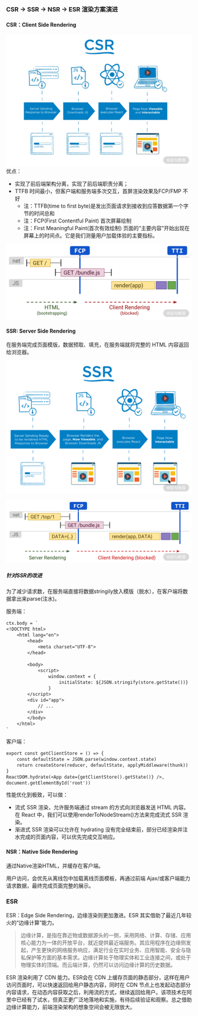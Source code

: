 ### CSR → SSR → NSR → ESR 渲染方案演进
#### CSR：Client Side Rendering
![image](https://github.com/zhangcaiqian/algorithm-practice/blob/master/Assets/csr.jpeg)
优点：
+ 实现了前后端架构分离，实现了前后端职责分离；
+ TTFB 时间最小，但客户端和服务端多次交互，首屏渲染效果及FCP/FMP 不好
    + 注：TTFB(time to first byte)是发出页面请求到接收到应答数据第一个字节的时间总和
    + 注：FCP(First Contentful Paint) 首次屏幕绘制
    + 注：First Meaningful Paint(首次有效绘制) 页面的“主要内容”开始出现在屏幕上的时间点。它是我们测量用户加载体验的主要指标。

![image](https://github.com/zhangcaiqian/algorithm-practice/blob/master/Assets/csrresult.png)   

#### SSR: Server Side Rendering
在服务端完成页面模版，数据预取、填充，在服务端就将完整的 HTML 内容返回给浏览器。

![image](https://github.com/zhangcaiqian/algorithm-practice/blob/master/Assets/ssr.png)

![image](https://github.com/zhangcaiqian/algorithm-practice/blob/master/Assets/ssrresult.png)   

##### 针对SSR的改进
为了减少请求数，在服务端直接将数据stringily放入模版（脱水），在客户端将数据拿出来parse(注水)。

服务端：
```
ctx.body = `
<!DOCTYPE html>
    <html lang="en">
        <head>
            <meta charset="UTF-8">
        </head>

        <body>
            <script>
                window.context = {
                    initialState: ${JSON.stringify(store.getState())}
                }
        </script>
        <div id="app">
            // ...
        </div>
        </body>
    </html>
`
```

客户端：
```
export const getClientStore = () => {
    const defaultState = JSON.parse(window.context.state)
    return createStore(reducer, defaultState, applyMiddleware(thunk))
}
ReactDOM.hydrate(<App date={getClientStore().getState()} />, document.getElementById('root'))
```

性能优化到极致，可以做：
+ 流式 SSR 渲染，允许服务端通过 stream 的方式向浏览器发送 HTML 内容。在 React 中，我们可以使用renderToNodeStream()方法来完成流式 SSR 渲染。
+ 渐进式 SSR 渲染可以允许在 hydrating 没有完全结束前，部分已经渲染并注水完成的页面内容，可以优先完成交互响应。

#### NSR：Native Side Rendering
通过Native渲染HTML，并缓存在客户端。

用户访问，会优先从离线包中加载离线页面模板，再通过前端 Ajax/或客户端能力请求数据，最终完成页面完整的展示。

### ESR
ESR：Edge Side Rendering，边缘渲染则更加激进。ESR 其实借助了最近几年较火的“边缘计算”能力。
> 边缘计算，是指在靠近物或数据源头的一侧，采用网络、计算、存储、应用核心能力为一体的开放平台，就近提供最近端服务。其应用程序在边缘侧发起，产生更快的网络服务响应，满足行业在实时业务、应用智能、安全与隐私保护等方面的基本需求。边缘计算处于物理实体和工业连接之间，或处于物理实体的顶端。而云端计算，仍然可以访问边缘计算的历史数据。

ESR 渲染利用了 CDN 能力。ESR会在 CDN 上缓存页面的静态部分，这样在用户访问页面时，可以快速返回给用户静态内容，同时在 CDN 节点上也发起动态部分内容请求，在动态内容获取之后，利用流的方式，继续返回给用户。该项技术在阿里中已经有了试水，但真正更广泛地落地和实施，有待后续验证和观察。总之借助边缘计算能力，前端渲染架构的想象空间会被无限放大。